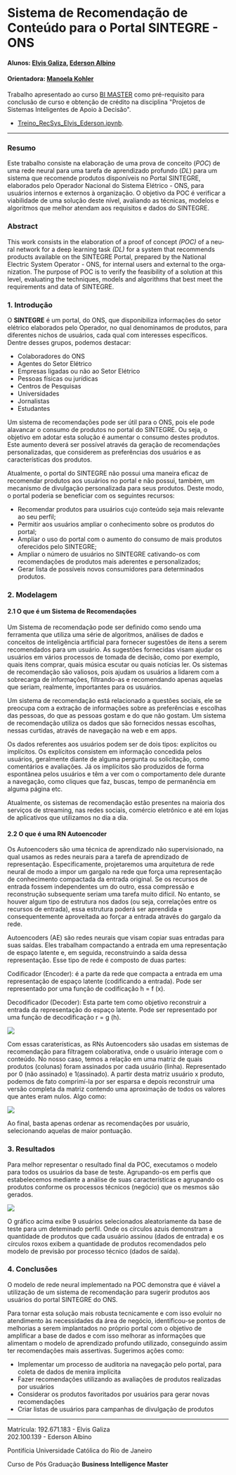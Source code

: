 # Sistema de Recomendação de Conteúdo para o Portal SINTEGRE - ONS

#### Alunos: [Elvis Galiza](https://github.com/egaliza), [Ederson Albino](https://github.com/esousaa) 


#### Orientadora: [Manoela Kohler](https://github.com/manoelakohler) 

Trabalho apresentado ao curso [BI MASTER](https://ica.puc-rio.ai/bi-master) como pré-requisito para conclusão de curso e obtenção de crédito na disciplina "Projetos de Sistemas Inteligentes de Apoio à Decisão".

- [Treino_RecSys_Elvis_Ederson.ipynb](Treino_RecSys_Elvis_Ederson.ipynb). 

---

### Resumo

Este trabalho consiste na elaboração de uma prova de conceito (*POC*) de uma rede neural para uma tarefa de aprendizado profundo (*DL*) para um sistema que recomende produtos disponíveis no Portal SINTEGRE, elaborados pelo Operador Nacional do Sistema Elétrico - ONS, para usuários internos e externos à organização. 
O objetivo da POC é verificar a viabilidade de uma solução deste nível, avaliando as técnicas, modelos e algoritmos que melhor atendam aos requisitos e dados do SINTEGRE.


### <a lang="en">Abstract </a>

<a lang="en">
This work consists in the elaboration of a proof of concept <i>(POC)</i> of a neural network for a deep learning task <i>(DL)</i> for a system that recommends products available on the SINTEGRE Portal, prepared by the National Electric System Operator - ONS, for internal users and external to the organization.
The purpose of POC is to verify the feasibility of a solution at this level, evaluating the techniques, models and algorithms that best meet the requirements and data of SINTEGRE.
</a>

### 1. Introdução

O **SINTEGRE** é um portal, do ONS, que disponibiliza informações do setor elétrico elaborados pelo Operador, no qual denominamos de produtos, para diferentes nichos de usuários, cada qual com interesses específicos. Dentre desses grupos, podemos destacar:
*   Colaboradores do ONS
*   Agentes do Setor Elétrico
*   Empresas ligadas ou não ao Setor Elétrico
*   Pessoas físicas ou jurídicas
*   Centros de Pesquisas
*   Universidades
*   Jornalistas
*   Estudantes

Um sistema de recomendações pode ser útil para o ONS, pois ele pode alavancar o consumo de produtos no portal do SINTEGRE. Ou seja, o objetivo em adotar esta solução é aumentar o consumo destes produtos. Este aumento deverá ser possível através da geração de recomendações personalizadas, que considerem as preferências dos usuários e as características dos produtos.

Atualmente, o portal do SINTEGRE não possui uma maneira eficaz de recomendar produtos aos usuários no portal e não possui, também, um mecanismo de divulgação personalizada para seus produtos. Deste modo, o portal poderia se beneficiar com os seguintes recursos:
*   Recomendar produtos para usuários cujo conteúdo seja mais relevante ao seu perfil;
*   Permitir aos usuários ampliar o conhecimento sobre os produtos do portal;
*   Ampliar o uso do portal com o aumento do consumo de mais produtos oferecidos pelo SINTEGRE;
*   Ampliar o número de usuários no SINTEGRE cativando-os com recomendações de produtos mais aderentes e personalizados;
*   Gerar lista de possíveis novos consumidores para determinados produtos.

### 2. Modelagem

#### 2.1 O que é um Sistema de Recomendações
Um Sistema de recomendação pode ser definido como sendo uma ferramenta que utiliza uma série de algoritmos, análises de dados e conceitos de inteligência artificial para fornecer sugestões de itens a serem recomendados para um usuário. As sugestões fornecidas visam ajudar os usuários em vários processos de tomada de decisão, como por exemplo, quais itens comprar, quais música escutar ou quais notícias ler. Os sistemas de recomendação são valiosos, pois ajudam os usuários a lidarem com a sobrecarga de informações, filtrando-as e recomendando apenas aquelas que seriam, realmente, importantes para os usuários.

Um sistema de recomendação está relacionado a questões sociais, ele se preocupa com a extração de informações sobre as preferências e escolhas das pessoas, do que as pessoas gostam e do que não gostam. Um sistema de recomendação utiliza os dados que são fornecidos nessas escolhas, nessas curtidas, através de navegação na web e em apps. 

Os dados referentes aos usuários podem ser de dois tipos: explícitos ou implícitos. Os explícitos consistem em informação concedida pelos usuários, geralmente diante de alguma pergunta ou solicitação, como comentários e avaliações. Já os implícitos são produzidos de forma espontânea pelos usuários e têm a ver com o comportamento dele durante a navegação, como cliques que faz, buscas, tempo de permanência em alguma página etc. 

Atualmente, os sistemas de recomendação estão presentes na maioria dos serviços de streaming, nas redes sociais, comércio eletrônico e até em lojas de aplicativos que utilizamos no dia a dia. 


#### 2.2 O que é uma RN Autoencoder

Os Autoencoders são uma técnica de aprendizado não supervisionado, na qual usamos as redes neurais para a tarefa de aprendizado de representação. Especificamente, projetaremos uma arquitetura de rede neural de modo a impor um gargalo na rede que força uma representação de conhecimento compactada da entrada original. Se os recursos de entrada fossem independentes um do outro, essa compressão e reconstrução subsequente seriam uma tarefa muito difícil. No entanto, se houver algum tipo de estrutura nos dados (ou seja, correlações entre os recursos de entrada), essa estrutura poderá ser aprendida e consequentemente aproveitada ao forçar a entrada através do gargalo da rede.

Autoencoders (AE) são redes neurais que visam copiar suas entradas para suas saídas. Eles trabalham compactando a entrada em uma representação de espaço latente e, em seguida, reconstruindo a saída dessa representação. Esse tipo de rede é composto de duas partes:

Codificador (Encoder): é a parte da rede que compacta a entrada em uma representação de espaço latente (codificando a entrada). Pode ser representado por uma função de codificação h = f (x).

Decodificador (Decoder): Esta parte tem como objetivo reconstruir a entrada da representação do espaço latente. Pode ser representado por uma função de decodificação r = g (h).

<img src="AE.png">

Com essas caraterísticas, as RNs Autoencoders são usadas em sistemas de recomendação para filtragem colaborativa, onde o usuário interage com o conteúdo. No nosso caso, temos a relação em uma matriz de quais produtos (colunas) foram assinados por cada usuário (linha). Representado por 0 (não assinado) e 1(assinado).
A partir desta matriz usuário x produto, podemos de fato comprimí-la por ser esparsa e depois reconstruir uma versão completa da matriz contendo uma aproximação de todos os valores que antes eram nulos. Algo como:

<img src="matriz.png">

Ao final, basta apenas ordenar as recomendações por usuário, selecionando aquelas de maior pontuação.

### 3. Resultados

Para melhor representar o resultado final da POC, executamos o modelo para todos os usuários da base de teste.
Agrupando-os em perfis que estabelecemos mediante a análise de suas características e agrupando os produtos conforme os processos técnicos (negócio) que os mesmos são gerados.

<img src="resultado.png">

O gráfico acima exibe 9 usuários selecionados aleatoriamente da base de teste para um deteminado perfil.
Onde os círculos azuis demonstram a quantidade de produtos que cada usuário assinou (dados de entrada) e os círculos roxos exibem a quantidade de produtos recomendados pelo modelo de previsão por processo técnico (dados de saída).


### 4. Conclusões

O modelo de rede neural implementado na POC demonstra que é viável a utilização de um sistema de recomendação para sugerir produtos aos usuários do portal SINTEGRE do ONS.

Para tornar esta solução mais robusta tecnicamente e com isso evoluir no atendimento às necessidades da área de negócio, identificou-se pontos de melhorias a serem implantados no próprio portal com o objetivo de amplificar a base de dados e com isso melhorar as informações que alimentam o modelo de aprendizado profundo utilizado, conseguindo assim ter recomendações mais assertivas.
Sugerimos ações como:
* Implementar um processo de auditoria na navegação pelo portal, para coleta de dados de menira implícita
* Fazer recomendações utilizando as avaliações de produtos realizadas por usuários 
* Considerar os produtos favoritados por usuários para gerar novas recomendações
* Criar listas de usuários para campanhas de divulgação de produtos


---

Matrícula: 192.671.183 - Elvis Galiza\
		   202.100.139 - Ederson Albino

Pontifícia Universidade Católica do Rio de Janeiro

Curso de Pós Graduação <b lang="en">Business Intelligence Master</b>
